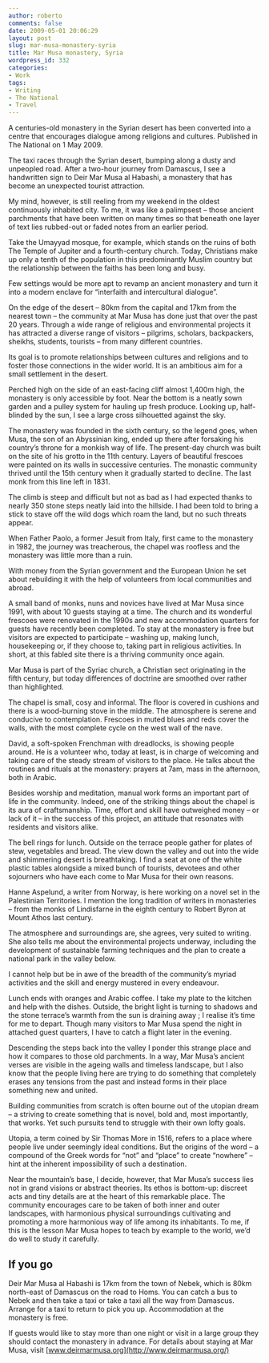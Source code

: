```yaml
---
author: roberto
comments: false
date: 2009-05-01 20:06:29
layout: post
slug: mar-musa-monastery-syria
title: Mar Musa monastery, Syria
wordpress_id: 332
categories:
- Work
tags:
- Writing
- The National
- Travel
---
```


A centuries-old monastery in the Syrian desert has been converted into a centre that encourages dialogue among religions and cultures. Published in The National on 1 May 2009.



The taxi races through the Syrian desert, bumping along a dusty and unpeopled road. After a two-hour journey from Damascus, I see a handwritten sign to Deir Mar Musa al Habashi, a monastery that has become an unexpected tourist attraction.

My mind, however, is still reeling from my weekend in the oldest continuously inhabited city. To me, it was like a palimpsest – those ancient parchments that have been written on many times so that beneath one layer of text lies rubbed-out or faded notes from an earlier period.

Take the Umayyad mosque, for example, which stands on the ruins of both The Temple of Jupiter and a fourth-century church. Today, Christians make up only a tenth of the population in this predominantly Muslim country but the relationship between the faiths has been long and busy.

Few settings would be more apt to revamp an ancient monastery and turn it into a modern enclave for “interfaith and intercultural dialogue”.

On the edge of the desert – 80km from the capital and 17km from the nearest town – the community at Mar Musa has done just that over the past 20 years. Through a wide range of religious and environmental projects it has attracted a diverse range of visitors – pilgrims, scholars, backpackers, sheikhs, students, tourists – from many different countries.

Its goal is to promote relationships between cultures and religions and to foster those connections in the wider world. It is an ambitious aim for a small settlement in the desert.


Perched high on the side of an east-facing cliff almost 1,400m high, the monastery is only accessible by foot. Near the bottom is a neatly sown garden and a pulley system for hauling up fresh produce. Looking up, half-blinded by the sun, I see a large cross silhouetted against the sky.

The monastery was founded in the sixth century, so the legend goes, when Musa, the son of an Abyssinian king, ended up there after forsaking his country’s throne for a monkish way of life. The present-day church was built on the site of his grotto in the 11th century. Layers of beautiful frescoes were painted on its walls in successive centuries. The monastic community thrived until the 15th century when it gradually started to decline. The last monk from this line left in 1831.

The climb is steep and difficult but not as bad as I had expected thanks to nearly 350 stone steps neatly laid into the hillside. I had been told to bring a stick to stave off the wild dogs which roam the land, but no such threats appear.

When Father Paolo, a former Jesuit from Italy, first came to the monastery in 1982, the journey was treacherous, the chapel was roofless and the monastery was little more than a ruin.

With money from the Syrian government and the European Union he set about rebuilding it with the help of volunteers from local communities and abroad.

A small band of monks, nuns and novices have lived at Mar Musa since 1991, with about 10 guests staying at a time. The church and its wonderful frescoes were renovated in the 1990s and new accommodation quarters for guests have recently been completed. To stay at the monastery is free but visitors are expected to participate – washing up, making lunch, housekeeping or, if they choose to, taking part in religious activities. In short, at this fabled site there is a thriving community once again.

Mar Musa is part of the Syriac church, a Christian sect originating in the fifth century, but today differences of doctrine are smoothed over rather than highlighted.

The chapel is small, cosy and informal. The floor is covered in cushions and there is a wood-burning stove in the middle. The atmosphere is serene and conducive to contemplation. Frescoes in muted blues and reds cover the walls, with the most complete cycle on the west wall of the nave.

David, a soft-spoken Frenchman with dreadlocks, is showing people around. He is a volunteer who, today at least, is in charge of welcoming and taking care of the steady stream of visitors to the place. He talks about the routines and rituals at the monastery: prayers at 7am, mass in the afternoon, both in Arabic.

Besides worship and meditation, manual work forms an important part of life in the community. Indeed, one of the striking things about the chapel is its aura of craftsmanship. Time, effort and skill have outweighed money – or lack of it – in the success of this project, an attitude that resonates with residents and visitors alike.

The bell rings for lunch. Outside on the terrace people gather for plates of stew, vegetables and bread. The view down the valley and out into the wide and shimmering desert is breathtaking. I find a seat at one of the white plastic tables alongside a mixed bunch of tourists, devotees and other sojourners who have each come to Mar Musa for their own reasons.

Hanne Aspelund, a writer from Norway, is here working on a novel set in the Palestinian Territories. I mention the long tradition of writers in monasteries – from the monks of Lindisfarne in the eighth century to Robert Byron at Mount Athos last century.

The atmosphere and surroundings are, she agrees, very suited to writing. She also tells me about the environmental projects underway, including the development of sustainable farming techniques and the plan to create a national park in the valley below.

I cannot help but be in awe of the breadth of the community’s myriad activities and the skill and energy mustered in every endeavour.

Lunch ends with oranges and Arabic coffee. I take my plate to the kitchen and help with the dishes. Outside, the bright light is turning to shadows and the stone terrace’s warmth from the sun is draining away ; I realise it’s time for me to depart. Though many visitors to Mar Musa spend the night in attached guest quarters, I have to catch a flight later in the evening.

Descending the steps back into the valley I ponder this strange place and how it compares to those old parchments. In a way, Mar Musa’s ancient verses are visible in the ageing walls and timeless landscape, but I also know that the people living here are trying to do something that completely erases any tensions from the past and instead forms in their place something new and united.

Building communities from scratch is often bourne out of the utopian dream – a striving to create something that is novel, bold and, most importantly, that works. Yet such pursuits tend to struggle with their own lofty goals.

Utopia, a term coined by Sir Thomas More in 1516, refers to a place where people live under seemingly ideal conditions. But the origins of the word – a compound of the Greek words for “not” and “place” to create “nowhere” – hint at the inherent impossibility of such a destination.

Near the mountain’s base, I decide, however, that Mar Musa’s success lies not in grand visions or abstract theories. Its ethos is bottom-up: discreet acts and tiny details are at the heart of this remarkable place. The community encourages care to be taken of both inner and outer landscapes, with harmonious physical surroundings cultivating and promoting a more harmonious way of life among its inhabitants. To me, if this is the lesson Mar Musa hopes to teach by example to the world, we’d do well to study it carefully.



## If you go


Deir Mar Musa al Habashi is 17km from the town of Nebek, which is 80km north-east of Damascus on the road to Homs. You can catch a bus to Nebek and then take a taxi or take a taxi all the way from Damascus. Arrange for a taxi to return to pick you up. Accommodation at the monastery is free.

If guests would like to stay more than one night or visit in a large group they should contact the monastery in advance. For details about staying at Mar Musa, visit [www.deirmarmusa.org](http://www.deirmarmusa.org/)
